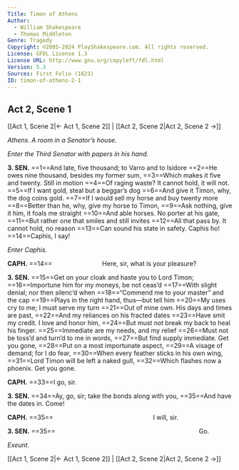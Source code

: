```yaml
---
Title: Timon of Athens
Author: 
  - William Shakespeare
  - Thomas Middleton
Genre: Tragedy
Copyright: ©2005-2024 PlayShakespeare.com. All rights reserved.
License: GFDL License 1.3
License URL: http://www.gnu.org/copyleft/fdl.html
Version: 5.3
Sources: First Folio (1623)
ID: timon-of-athens-2-1
---
```


## Act 2, Scene 1
[[Act 1, Scene 2|← Act 1, Scene 2]] | [[Act 2, Scene 2|Act 2, Scene 2 →]]

*Athens. A room in a Senator’s house.*

*Enter the Third Senator with papers in his hand.*

**3. SEN.**
==1==And late, five thousand; to Varro and to Isidore
==2==He owes nine thousand, besides my former sum,
==3==Which makes it five and twenty. Still in motion
==4==Of raging waste? It cannot hold, it will not.
==5==If I want gold, steal but a beggar’s dog
==6==And give it Timon, why, the dog coins gold.
==7==If I would sell my horse and buy twenty more
==8==Better than he, why, give my horse to Timon,
==9==Ask nothing, give it him, it foals me straight
==10==And able horses. No porter at his gate,
==11==But rather one that smiles and still invites
==12==All that pass by. It cannot hold, no reason
==13==Can sound his state in safety. Caphis ho!
==14==Caphis, I say!

*Enter Caphis.*

**CAPH.**
==14==        Here, sir, what is your pleasure?

**3. SEN.**
==15==Get on your cloak and haste you to Lord Timon;
==16==Importune him for my moneys, be not ceas’d
==17==With slight denial; nor then silenc’d when
==18==“Commend me to your master” and the cap
==19==Plays in the right hand, thus—but tell him
==20==My uses cry to me; I must serve my turn
==21==Out of mine own. His days and times are past,
==22==And my reliances on his fracted dates
==23==Have smit my credit. I love and honor him,
==24==But must not break my back to heal his finger.
==25==Immediate are my needs, and my relief
==26==Must not be toss’d and turn’d to me in words,
==27==But find supply immediate. Get you gone,
==28==Put on a most importunate aspect,
==29==A visage of demand; for I do fear,
==30==When every feather sticks in his own wing,
==31==Lord Timon will be left a naked gull,
==32==Which flashes now a phoenix. Get you gone.

**CAPH.**
==33==I go, sir.

**3. SEN.**
==34==Ay, go, sir; take the bonds along with you,
==35==And have the dates in. Come!

**CAPH.**
==35==                I will, sir.

**3. SEN.**
==35==                       Go.

*Exeunt.*

[[Act 1, Scene 2|← Act 1, Scene 2]] | [[Act 2, Scene 2|Act 2, Scene 2 →]]